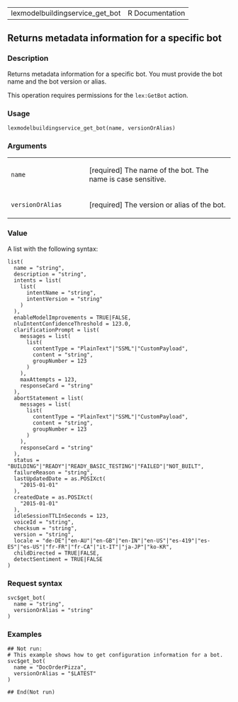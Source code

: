 <table style="width: 100%;">
<tbody>
<tr class="odd">
<td>lexmodelbuildingservice_get_bot</td>
<td style="text-align: right;">R Documentation</td>
</tr>
</tbody>
</table>

## Returns metadata information for a specific bot

### Description

Returns metadata information for a specific bot. You must provide the
bot name and the bot version or alias.

This operation requires permissions for the `lex:GetBot` action.

### Usage

    lexmodelbuildingservice_get_bot(name, versionOrAlias)

### Arguments

<table>
<colgroup>
<col style="width: 35%" />
<col style="width: 65%" />
</colgroup>
<tbody>
<tr class="odd">
<td><code id="lexmodelbuildingservice_get_bot_:_name">name</code></td>
<td><p>[required] The name of the bot. The name is case
sensitive.</p></td>
</tr>
<tr class="even">
<td><code
id="lexmodelbuildingservice_get_bot_:_versionOrAlias">versionOrAlias</code></td>
<td><p>[required] The version or alias of the bot.</p></td>
</tr>
</tbody>
</table>

### Value

A list with the following syntax:

    list(
      name = "string",
      description = "string",
      intents = list(
        list(
          intentName = "string",
          intentVersion = "string"
        )
      ),
      enableModelImprovements = TRUE|FALSE,
      nluIntentConfidenceThreshold = 123.0,
      clarificationPrompt = list(
        messages = list(
          list(
            contentType = "PlainText"|"SSML"|"CustomPayload",
            content = "string",
            groupNumber = 123
          )
        ),
        maxAttempts = 123,
        responseCard = "string"
      ),
      abortStatement = list(
        messages = list(
          list(
            contentType = "PlainText"|"SSML"|"CustomPayload",
            content = "string",
            groupNumber = 123
          )
        ),
        responseCard = "string"
      ),
      status = "BUILDING"|"READY"|"READY_BASIC_TESTING"|"FAILED"|"NOT_BUILT",
      failureReason = "string",
      lastUpdatedDate = as.POSIXct(
        "2015-01-01"
      ),
      createdDate = as.POSIXct(
        "2015-01-01"
      ),
      idleSessionTTLInSeconds = 123,
      voiceId = "string",
      checksum = "string",
      version = "string",
      locale = "de-DE"|"en-AU"|"en-GB"|"en-IN"|"en-US"|"es-419"|"es-ES"|"es-US"|"fr-FR"|"fr-CA"|"it-IT"|"ja-JP"|"ko-KR",
      childDirected = TRUE|FALSE,
      detectSentiment = TRUE|FALSE
    )

### Request syntax

    svc$get_bot(
      name = "string",
      versionOrAlias = "string"
    )

### Examples

    ## Not run: 
    # This example shows how to get configuration information for a bot.
    svc$get_bot(
      name = "DocOrderPizza",
      versionOrAlias = "$LATEST"
    )

    ## End(Not run)
